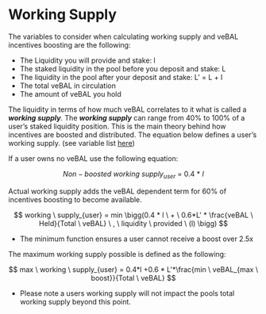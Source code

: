 # Working Supply

The variables to consider when calculating working supply and veBAL incentives boosting are the following:

* The Liquidity you will provide and stake: l
* The staked liquidity in the pool before you deposit and stake: L
* The liquidity in the pool after your deposit and stake: L' = L + l
* The total veBAL in circulation
* The amount of veBAL you hold

The liquidity in terms of how much veBAL correlates to it what is called a _**working supply**_. The _**working supply**_ can range from 40% to 100% of a user’s staked liquidity position. This is the main theory behind how incentives are boosted and distributed. The equation below defines a user’s working supply. (see variable list [here](minimum-vebal-for-max-boost.md))

If a user owns no veBAL use the following equation:

$$
Non-boosted \ working \ supply_{user} \ = \ 0.4 \ * \ l
$$

Actual working supply adds the veBAL dependent term for 60% of incentives boosting to become available.

$$
working \ supply_{user} = min \bigg(0.4 * l \ + \ 0.6*L' * \frac{veBAL \ Held}{Total \ veBAL} \ , \ liquidity \ provided \ (l) \bigg)
$$

* The minimum function ensures a user cannot receive a boost over 2.5x

The maximum working supply possible is defined as the following:

$$
max \ working \ supply_{user} = 0.4*l +0.6 * L'*\frac{min \ veBAL_{max \ boost}}{Total \ veBAL}
$$

* Please note a users working supply will not impact the pools total working supply beyond this point.
